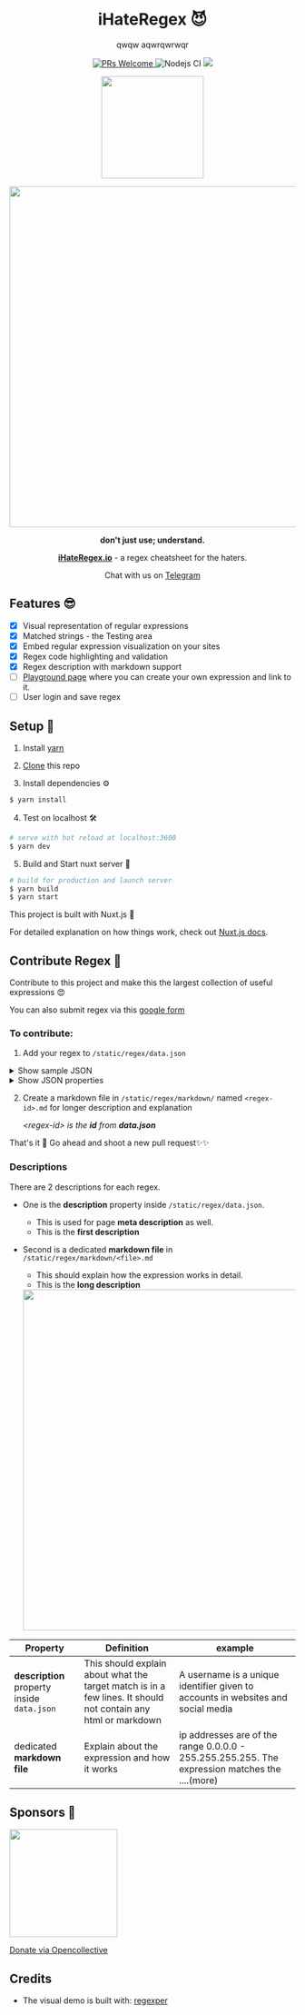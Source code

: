<div align="center">
  
  <h1>
    iHateRegex 😈
  </h1>
  
  qwqw
  aqwrqwrwqr
  
  <p align="center">
    <a href="https://github.com/geongeorge/i-hate-regex/pull/new" target="_blank">
      <img src="https://img.shields.io/badge/PRs%20-welcome-brightgreen.svg" alt="PRs Welcome" />
    </a>
      <img src="https://github.com/geongeorge/i-hate-regex/workflows/Node.js%20CI/badge.svg" alt="Nodejs CI" />
    <a title="Chat on Telegram" href="https://t.me/ihateregex"> <img src="https://img.shields.io/badge/chat-Telegram-blueviolet?logo=Telegram"/>
    </a>
  </p>
  <p>
<a href="https://opencollective.com/ihateregex" target="_blank">
<img src="https://opencollective.com/webpack/donate/button@2x.png?color=blue" width=180>
</a>
</p>
  <a href="https://ihateregex.io"><img src="https://i.imgur.com/mHuTAzy.png" width=600></a>
  
  <p>
    <strong>don't just use; understand.</strong>
</p>

  <p>
    <strong><a href="https://ihateregex.io">iHateRegex.io</a></strong> - a regex cheatsheet for the haters.
  </p>

  <p>
   Chat with us on <a href="https://t.me/ihateregex" target="_blank">Telegram</a>

</p>
</div>



## Features 😎

- [x] Visual representation of regular expressions
- [x] Matched strings - the Testing area
- [x] Embed regular expression visualization on your sites
- [x] Regex code highlighting and validation
- [x] Regex description with markdown support
- [ ] [Playground page](https://ihateregex.io/playground) where you can create your own expression and link to it.
- [ ] User login and save regex

## Setup 🚀

1. Install [yarn](https://yarnpkg.com/)

2. [Clone](https://help.github.com/en/github/creating-cloning-and-archiving-repositories/cloning-a-repository) this repo

3. Install dependencies ⚙️

  ``` bash
  $ yarn install

  ```
4. Test on localhost 🛠
  ``` bash
  # serve with hot reload at localhost:3600
  $ yarn dev
  ```
5. Build and Start nuxt server 🚀
  ``` bash
  # build for production and launch server
  $ yarn build
  $ yarn start
  ```

This project is built with Nuxt.js 🙌

For detailed explanation on how things work, check out [Nuxt.js docs](https://nuxtjs.org).


## Contribute Regex 🙏

Contribute to this project and make this the largest collection of useful expressions 😍

You can also submit regex via this [google form](https://forms.gle/Cwo3VupujQJzeoYQ9)

### To contribute:

1. Add your regex to `/static/regex/data.json`

<details>
<summary>Show sample JSON</summary>

```json
{
        "id": "username",
        "title": "username",
        "tagline": "match a username",
        "description": "Alphanumeric string that may include _ and - having a length of 3 to 16 characters.",
        "regex": "^[a-z0-9_-]{3,15}$",
        "flag": "gm",
        "matchText": [
            "lorem",
            "ipsum",
            "gr3at",
            "a",
            "ab",
            "abcd",
            "abcde",
            "john doe",
            "johnny",
            "abcdefghijklmnopqrst"
        ],
        "cheatRegex": [
            "/^/",
            "/$/",
            "/[a-zA-Z0-9]/",
            "/(hello){1,3}/"
        ],
        "embedHeight": 300,
        "tags" : ["name", "slug"]
    },
```

</details>

<details>
<summary>Show JSON properties</summary>

| Property | Definition |
|------|------------|
|  id|  this is the slug and also the short name of the regex. cannot contain spaces and only contain url-safe characters|
|  title |  Title of the page. |
| tagline  |  Tagline |
| description  | First line under the tagline and also the meta description |
|  regex |  The actual regex string |
| flag  |  regex flags associated with the expression. eg; g |
| matchText  | Array(line by line) of strings to be included in the string matching are  |
|  cheatRegex | refer `static/regex/cheatsheet.json` and see what all cheats are relevent to this expression. (you can also add your own cheats into cheatsheet.json and refer to that) |
|  embedHeight | Height in pixels of the regex visualization embed  |
| tags  | tags related to the expression (to be used later)  |

</details>

2. Create a markdown file in `/static/regex/markdown/` named `<regex-id>.md` for longer description and explanation

    *&lt;regex-id&gt; is the **id** from **data.json***


That's it 🙌 Go ahead and shoot a new pull request✨✨

### Descriptions

There are 2 descriptions for each regex. 

- One is the **description** property inside `/static/regex/data.json`. 

    - This is used for page **meta description** as well.
    - This is the **first description**

- Second is a dedicated **markdown file** in `/static/regex/markdown/<file>.md`

  - This should explain how the expression works in detail.
  - This is the **long description**

  <div align="center">
  <img src="https://i.imgur.com/fRiJeql.png" width="600">
  </div>


| Property | Definition | example |
|------|------------|------------|
| **description** property inside `data.json` | This should explain about what the target match is in a few lines. It should not contain any html or markdown |A username is a unique identifier given to accounts in websites and social media |
|dedicated **markdown file**|Explain about the expression and how it works| ip addresses are of the range 0.0.0.0 - 255.255.255.255. The expression matches the ....(more)|

## Sponsors 💖

<a href="http://bit.ly/datree-ihr-gh" target="_blank">
<img width="190" src="https://assets.website-files.com/5d514f718e8309c01d798013/5d8b4657e7740e300666e3cc_datree_LOGO%20FLAT%20h-p-500.png">
</a>

<p>
<a href="https://opencollective.com/ihateregex">Donate via Opencollective</a>
</p>


## Credits

- The visual demo is built with: [regexper](https://gitlab.com/javallone/regexper-static
)
